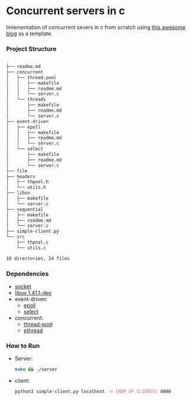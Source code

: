 # Concurrent servers in c

Imlementation of concurrent severs in c from scratch using [this awesome blog](https://eli.thegreenplace.net/2017/concurrent-servers-part-1-introduction/) as a template.

### Project Structure

```bash
.
├── readme.md
├── concurrent
│   ├── thread-pool
│   │   ├── makefile
│   │   ├── readme.md
│   │   └── server.c
│   └── threads
│       ├── makefile
│       ├── readme.md
│       └── server.c
├── event-driven
│   ├── epoll
│   │   ├── makefile
│   │   ├── readme.md
│   │   └── server.c
│   └── select
│       ├── makefile
│       ├── readme.md
│       └── server.c
├── file
├── headers
│   ├── thpool.h
│   └── utils.h
├── libuv
│   ├── makefile
│   └── server.c
├── sequential
│   ├── makefile
│   ├── readme.md
│   └── server.c
├── simple-client.py
└── src
    ├── thpool.c
    └── utils.c

10 directories, 24 files

```

### Dependencies 

  - [socket](https://man7.org/linux/man-pages/man2/socket.2.html)
  - [libuv 1.41.1-dev](https://github.com/libuv/libuv/tree/v1.x)
  - event-driven:
    - [epoll](https://man7.org/linux/man-pages/man7/epoll.7.html)
    - [select](https://man7.org/linux/man-pages/man2/select.2.html)
  - concurrent:
    - [thread-pool](https://github.com/Pithikos/C-Thread-Pool)
    - [pthread](https://man7.org/linux/man-pages/man7/pthreads.7.html)
    
### How to Run

  - Server:
    ```bash
    make && ./server
    ```
  - client:
    ```bash
    python3 simple-client.py localhost -n [NUM_OF_CLIENTS] 8000
    ```




